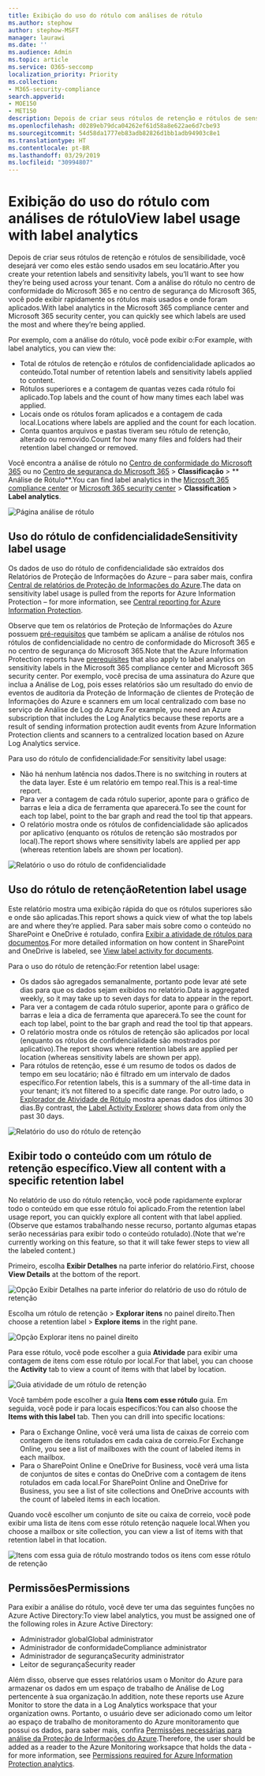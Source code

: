 ```yaml
---
title: Exibição do uso do rótulo com análises de rótulo
ms.author: stephow
author: stephow-MSFT
manager: laurawi
ms.date: ''
ms.audience: Admin
ms.topic: article
ms.service: O365-seccomp
localization_priority: Priority
ms.collection:
- M365-security-compliance
search.appverid:
- MOE150
- MET150
description: Depois de criar seus rótulos de retenção e rótulos de sensibilidade, você desejará ver como eles estão sendo usados em seu locatário. Com a análise do rótulo no centro de conformidade do Microsoft 365 e no centro de segurança do Microsoft 365, você pode exibir rapidamente os rótulos mais usados e onde foram aplicados.
ms.openlocfilehash: d0289eb79dca04262ef61d58a8e622ae6d7cbe93
ms.sourcegitcommit: 54d58da1777eb83adb82826d1bb1adb94903c8e1
ms.translationtype: HT
ms.contentlocale: pt-BR
ms.lasthandoff: 03/29/2019
ms.locfileid: "30994807"
---
```

# <a name="view-label-usage-with-label-analytics"></a><span data-ttu-id="2880c-104">Exibição do uso do rótulo com análises de rótulo</span><span class="sxs-lookup"><span data-stu-id="2880c-104">View label usage with label analytics</span></span>

<span data-ttu-id="2880c-105">Depois de criar seus rótulos de retenção e rótulos de sensibilidade, você desejará ver como eles estão sendo usados em seu locatário.</span><span class="sxs-lookup"><span data-stu-id="2880c-105">After you create your retention labels and sensitivity labels, you’ll want to see how they’re being used across your tenant.</span></span> <span data-ttu-id="2880c-106">Com a análise do rótulo no centro de conformidade do Microsoft 365 e no centro de segurança do Microsoft 365, você pode exibir rapidamente os rótulos mais usados e onde foram aplicados.</span><span class="sxs-lookup"><span data-stu-id="2880c-106">With label analytics in the Microsoft 365 compliance center and Microsoft 365 security center, you can quickly see which labels are used the most and where they’re being applied.</span></span>

<span data-ttu-id="2880c-107">Por exemplo, com a análise do rótulo, você pode exibir o:</span><span class="sxs-lookup"><span data-stu-id="2880c-107">For example, with label analytics, you can view the:</span></span>

- <span data-ttu-id="2880c-108">Total de rótulos de retenção e rótulos de confidencialidade aplicados ao conteúdo.</span><span class="sxs-lookup"><span data-stu-id="2880c-108">Total number of retention labels and sensitivity labels applied to content.</span></span>
- <span data-ttu-id="2880c-109">Rótulos superiores e a contagem de quantas vezes cada rótulo foi aplicado.</span><span class="sxs-lookup"><span data-stu-id="2880c-109">Top labels and the count of how many times each label was applied.</span></span>
- <span data-ttu-id="2880c-110">Locais onde os rótulos foram aplicados e a contagem de cada local.</span><span class="sxs-lookup"><span data-stu-id="2880c-110">Locations where labels are applied and the count for each location.</span></span>
- <span data-ttu-id="2880c-111">Conta quantos arquivos e pastas tiveram seu rótulo de retenção, alterado ou removido.</span><span class="sxs-lookup"><span data-stu-id="2880c-111">Count for how many files and folders had their retention label changed or removed.</span></span>

<span data-ttu-id="2880c-112">Você encontra a análise de rótulo no [Centro de conformidade do Microsoft 365](https://compliance.microsoft.com/labelanalytics) ou no [Centro de segurança do Microsoft 365](https://security.microsoft.com/labelanalytics) > **Classificação**  >  \*\* Análise de Rótulo\*\*.</span><span class="sxs-lookup"><span data-stu-id="2880c-112">You can find label analytics in the [Microsoft 365 compliance center](https://compliance.microsoft.com/labelanalytics) or [Microsoft 365 security center](https://security.microsoft.com/labelanalytics) > **Classification** > **Label analytics**.</span></span>

![Página análise de rótulo](media/label-analytics-page.png)

## <a name="sensitivity-label-usage"></a><span data-ttu-id="2880c-114">Uso do rótulo de confidencialidade</span><span class="sxs-lookup"><span data-stu-id="2880c-114">Sensitivity label usage</span></span>

<span data-ttu-id="2880c-115">Os dados de uso do rótulo de confidencialidade são extraídos dos Relatórios de Proteção de Informações do Azure – para saber mais, confira [Central de relatórios de Proteção de Informações do Azure](https://docs.microsoft.com/pt-BR/azure/information-protection/reports-aip).</span><span class="sxs-lookup"><span data-stu-id="2880c-115">The data on sensitivity label usage is pulled from the reports for Azure Information Protection – for more information, see [Central reporting for Azure Information Protection](https://docs.microsoft.com/pt-BR/azure/information-protection/reports-aip).</span></span>

<span data-ttu-id="2880c-116">Observe que tem os relatórios de Proteção de Informações do Azure possuem [pré-requisitos](https://docs.microsoft.com/pt-BR/azure/information-protection/reports-aip#prerequisites-for-azure-information-protection-analytics) que também se aplicam a análise de rótulos nos rótulos de confidencialidade no centro de conformidade do Microsoft 365 e no centro de segurança do Microsoft 365.</span><span class="sxs-lookup"><span data-stu-id="2880c-116">Note that the Azure Information Protection reports have [prerequisites](https://docs.microsoft.com/pt-BR/azure/information-protection/reports-aip#prerequisites-for-azure-information-protection-analytics) that also apply to label analytics on sensitivity labels in the Microsoft 365 compliance center and Microsoft 365 security center.</span></span> <span data-ttu-id="2880c-117">Por exemplo, você precisa de uma assinatura do Azure que inclua a Análise de Log, pois esses relatórios são um resultado do envio de eventos de auditoria da Proteção de Informação de clientes de Proteção de Informações do Azure e scanners em um local centralizado com base no serviço de Análise de Log do Azure.</span><span class="sxs-lookup"><span data-stu-id="2880c-117">For example, you need an Azure subscription that includes the Log Analytics because these reports are a result of sending information protection audit events from Azure Information Protection clients and scanners to a centralized location based on Azure Log Analytics service.</span></span>

<span data-ttu-id="2880c-118">Para uso do rótulo de confidencialidade:</span><span class="sxs-lookup"><span data-stu-id="2880c-118">For sensitivity label usage:</span></span>

- <span data-ttu-id="2880c-119">Não há nenhum latência nos dados.</span><span class="sxs-lookup"><span data-stu-id="2880c-119">There is no switching in routers at the data layer.</span></span> <span data-ttu-id="2880c-120">Este é um relatório em tempo real.</span><span class="sxs-lookup"><span data-stu-id="2880c-120">This is a real-time report.</span></span>
- <span data-ttu-id="2880c-121">Para ver a contagem de cada rótulo superior, aponte para o gráfico de barras e leia a dica de ferramenta que aparecerá.</span><span class="sxs-lookup"><span data-stu-id="2880c-121">To see the count for each top label, point to the bar graph and read the tool tip that appears.</span></span>
- <span data-ttu-id="2880c-122">O relatório mostra onde os rótulos de confidencialidade são aplicados por aplicativo (enquanto os rótulos de retenção são mostrados por local).</span><span class="sxs-lookup"><span data-stu-id="2880c-122">The report shows where sensitivity labels are applied per app (whereas retention labels are shown per location).</span></span>

![Relatório o uso do rótulo de confidencialidade](media/sensitivity-label-usage-report.png)

## <a name="retention-label-usage"></a><span data-ttu-id="2880c-124">Uso do rótulo de retenção</span><span class="sxs-lookup"><span data-stu-id="2880c-124">Retention label usage</span></span>

<span data-ttu-id="2880c-125">Este relatório mostra uma exibição rápida do que os rótulos superiores são e onde são aplicadas.</span><span class="sxs-lookup"><span data-stu-id="2880c-125">This report shows a quick view of what the top labels are and where they’re applied.</span></span> <span data-ttu-id="2880c-126">Para saber mais sobre como o conteúdo no SharePoint e OneDrive é rotulado, confira [Exibir a atividade de rótulos para documentos](view-label-activity-for-documents.md).</span><span class="sxs-lookup"><span data-stu-id="2880c-126">For more detailed information on how content in SharePoint and OneDrive is labeled, see [View label activity for documents](view-label-activity-for-documents.md).</span></span>

<span data-ttu-id="2880c-127">Para o uso do rótulo de retenção:</span><span class="sxs-lookup"><span data-stu-id="2880c-127">For retention label usage:</span></span>

- <span data-ttu-id="2880c-128">Os dados são agregados semanalmente, portanto pode levar até sete dias para que os dados sejam exibidos no relatório.</span><span class="sxs-lookup"><span data-stu-id="2880c-128">Data is aggregated weekly, so it may take up to seven days for data to appear in the report.</span></span>
- <span data-ttu-id="2880c-129">Para ver a contagem de cada rótulo superior, aponte para o gráfico de barras e leia a dica de ferramenta que aparecerá.</span><span class="sxs-lookup"><span data-stu-id="2880c-129">To see the count for each top label, point to the bar graph and read the tool tip that appears.</span></span>
- <span data-ttu-id="2880c-130">O relatório mostra onde os rótulos de retenção são aplicados por local (enquanto os rótulos de confidencialidade são mostrados por aplicativo).</span><span class="sxs-lookup"><span data-stu-id="2880c-130">The report shows where retention labels are applied per location (whereas sensitivity labels are shown per app).</span></span>
- <span data-ttu-id="2880c-131">Para rótulos de retenção, esse é um resumo de todos os dados de tempo em seu locatário; não é filtrado em um intervalo de dados específico.</span><span class="sxs-lookup"><span data-stu-id="2880c-131">For retention labels, this is a summary of the all-time data in your tenant; it’s not filtered to a specific date range.</span></span> <span data-ttu-id="2880c-132">Por outro lado, o [Explorador de Atividade de Rótulo](view-label-activity-for-documents.md) mostra apenas dados dos últimos 30 dias.</span><span class="sxs-lookup"><span data-stu-id="2880c-132">By contrast, the [Label Activity Explorer](view-label-activity-for-documents.md) shows data from only the past 30 days.</span></span>

![Relatório do uso do rótulo de retenção](media/retention-label-usage-report.png)

## <a name="view-all-content-with-a-specific-retention-label"></a><span data-ttu-id="2880c-134">Exibir todo o conteúdo com um rótulo de retenção específico.</span><span class="sxs-lookup"><span data-stu-id="2880c-134">View all content with a specific retention label</span></span>

<span data-ttu-id="2880c-135">No relatório de uso do rótulo retenção, você pode rapidamente explorar todo o conteúdo em que esse rótulo foi aplicado.</span><span class="sxs-lookup"><span data-stu-id="2880c-135">From the retention label usage report, you can quickly explore all content with that label applied.</span></span> <span data-ttu-id="2880c-136">(Observe que estamos trabalhando nesse recurso, portanto algumas etapas serão necessárias para exibir todo o conteúdo rotulado).</span><span class="sxs-lookup"><span data-stu-id="2880c-136">(Note that we're currently working on this feature, so that it will take fewer steps to view all the labeled content.)</span></span>

<span data-ttu-id="2880c-137">Primeiro, escolha **Exibir Detalhes** na parte inferior do relatório.</span><span class="sxs-lookup"><span data-stu-id="2880c-137">First, choose **View Details** at the bottom of the report.</span></span>

![Opção Exibir Detalhes na parte inferior do relatório de uso do rótulo de retenção](media/retention-label-usage-view-details.png)

<span data-ttu-id="2880c-139">Escolha um rótulo de retenção > **Explorar itens** no painel direito.</span><span class="sxs-lookup"><span data-stu-id="2880c-139">Then choose a retention label > **Explore items** in the right pane.</span></span>

![Opção Explorar itens no painel direito](media/retention-label-usage-explore-items.png)

<span data-ttu-id="2880c-141">Para esse rótulo, você pode escolher a guia **Atividade** para exibir uma contagem de itens com esse rótulo por local.</span><span class="sxs-lookup"><span data-stu-id="2880c-141">For that label, you can choose the **Activity** tab to view a count of items with that label by location.</span></span>

![Guia atividade de um rótulo de retenção](media/retention-label-usage-activity-tab.png)

<span data-ttu-id="2880c-143">Você também pode escolher a guia **Itens com esse rótulo** guia. Em seguida, você pode ir para locais específicos:</span><span class="sxs-lookup"><span data-stu-id="2880c-143">You can also choose the **Items with this label** tab. Then you can drill into specific locations:</span></span>

- <span data-ttu-id="2880c-144">Para o Exchange Online, você verá uma lista de caixas de correio com contagem de itens rotulados em cada caixa de correio.</span><span class="sxs-lookup"><span data-stu-id="2880c-144">For Exchange Online, you see a list of mailboxes with the count of labeled items in each mailbox.</span></span>
- <span data-ttu-id="2880c-145">Para o SharePoint Online e OneDrive for Business, você verá uma lista de conjuntos de sites e contas do OneDrive com a contagem de itens rotulados em cada local.</span><span class="sxs-lookup"><span data-stu-id="2880c-145">For SharePoint Online and OneDrive for Business, you see a list of site collections and OneDrive accounts with the count of labeled items in each location.</span></span>

<span data-ttu-id="2880c-146">Quando você escolher um conjunto de site ou caixa de correio, você pode exibir uma lista de itens com esse rótulo retenção naquele local.</span><span class="sxs-lookup"><span data-stu-id="2880c-146">When you choose a mailbox or site collection, you can view a list of items with that retention label in that location.</span></span>

![Itens com essa guia de rótulo mostrando todos os itens com esse rótulo de retenção](media/retention-label-usage-content-explorer.png)

## <a name="permissions"></a><span data-ttu-id="2880c-148">Permissões</span><span class="sxs-lookup"><span data-stu-id="2880c-148">Permissions</span></span>

<span data-ttu-id="2880c-149">Para exibir a análise do rótulo, você deve ter uma das seguintes funções no Azure Active Directory:</span><span class="sxs-lookup"><span data-stu-id="2880c-149">To view label analytics, you must be assigned one of the following roles in Azure Active Directory:</span></span>

- <span data-ttu-id="2880c-150">Administrador global</span><span class="sxs-lookup"><span data-stu-id="2880c-150">Global administrator</span></span>
- <span data-ttu-id="2880c-151">Administrador de conformidade</span><span class="sxs-lookup"><span data-stu-id="2880c-151">Compliance administrator</span></span>
- <span data-ttu-id="2880c-152">Administrador de segurança</span><span class="sxs-lookup"><span data-stu-id="2880c-152">Security administrator</span></span>
- <span data-ttu-id="2880c-153">Leitor de segurança</span><span class="sxs-lookup"><span data-stu-id="2880c-153">Security reader</span></span>

<span data-ttu-id="2880c-154">Além disso, observe que esses relatórios usam o Monitor do Azure para armazenar os dados em um espaço de trabalho de Análise de Log pertencente à sua organização.</span><span class="sxs-lookup"><span data-stu-id="2880c-154">In addition, note these reports use Azure Monitor to store the data in a Log Analytics workspace that your organization owns.</span></span> <span data-ttu-id="2880c-155">Portanto, o usuário deve ser adicionado como um leitor ao espaço de trabalho de monitoramento do Azure monitoramento que possui os dados, para saber mais, confira [Permissões necessárias para análise da Proteção de Informações do Azure](https://docs.microsoft.com/pt-BR/azure/information-protection/reports-aip#permissions-required-for-azure-information-protection-analytics).</span><span class="sxs-lookup"><span data-stu-id="2880c-155">Therefore, the user should be added as a reader to the Azure Monitoring worksapce that holds the data - for more information, see [Permissions required for Azure Information Protection analytics](https://docs.microsoft.com/pt-BR/azure/information-protection/reports-aip#permissions-required-for-azure-information-protection-analytics).</span></span>


